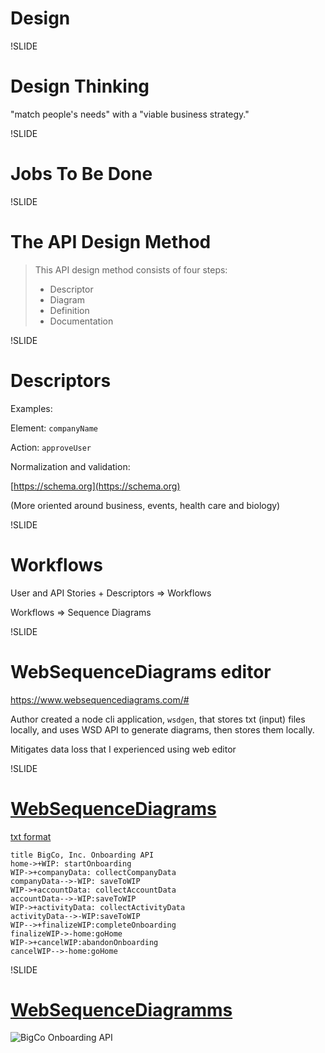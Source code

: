# Design

!SLIDE

# Design Thinking

"match people's needs" with a "viable business strategy."

!SLIDE

# Jobs To Be Done

!SLIDE

# The API Design Method

> This API design method consists of four steps:
> 
> - Descriptor
> - Diagram
> - Definition
> - Documentation

!SLIDE

# Descriptors

Examples:

Element: `companyName`

Action: `approveUser`

Normalization and validation:

[https://schema.org](https://schema.org)

(More oriented around business, events, health care and biology)

!SLIDE

# Workflows

User and API Stories + Descriptors => Workflows

Workflows => Sequence Diagrams

!SLIDE

# WebSequenceDiagrams editor

https://www.websequencediagrams.com/#

Author created a node cli application, `wsdgen`, that stores txt (input) files locally, and uses WSD API to generate diagrams, then stores them locally.

Mitigates data loss that I experienced using web editor

!SLIDE

# [WebSequenceDiagrams](https://www.websequencediagrams.com)

[txt format](https://www.websequencediagrams.com/examples.html)

```
title BigCo, Inc. Onboarding API
home->+WIP: startOnboarding
WIP->+companyData: collectCompanyData
companyData-->-WIP: saveToWIP
WIP->+accountData: collectAccountData
accountData-->-WIP:saveToWIP
WIP->+activityData: collectActivityData
activityData-->-WIP:saveToWIP
WIP-->+finalizeWIP:completeOnboarding
finalizeWIP->-home:goHome
WIP->+cancelWIP:abandonOnboarding
cancelWIP-->-home:goHome
```

!SLIDE

# [WebSequenceDiagramms](https://www.websequencediagrams.com)

![BigCo Onboarding API](images/bigco-onboarding-api.png)
